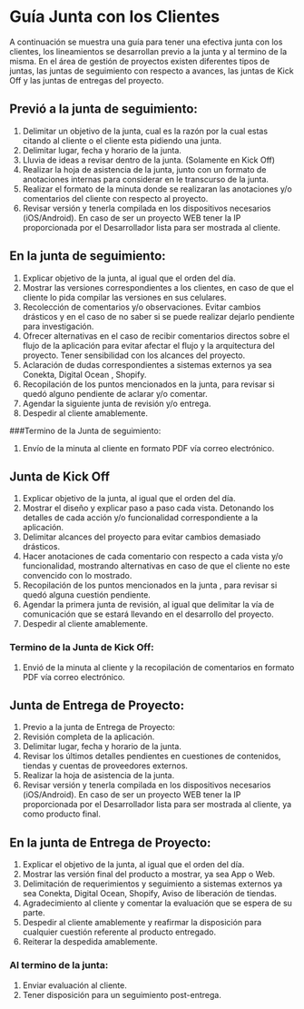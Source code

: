 Guía Junta con los Clientes
===========================

A continuación se muestra una guía para tener una efectiva junta con los clientes, los lineamientos se desarrollan previo a la junta y al termino de la misma. En el área de gestión de proyectos existen diferentes tipos de juntas, las juntas de seguimiento con respecto a avances, las juntas de Kick Off y las juntas de entregas del proyecto.

## Previó a la junta de seguimiento:
1. Delimitar un objetivo de la junta, cual es la razón por la cual estas citando al cliente o el cliente esta pidiendo una junta.
2. Delimitar lugar, fecha y horario de la junta.
3. Lluvia de ideas a revisar dentro de la junta. (Solamente en Kick Off)
4. Realizar la hoja de asistencia de la junta, junto con un formato de anotaciones internas para considerar en le transcurso de la junta.
5. Realizar el formato de la minuta donde se realizaran las anotaciones y/o comentarios del cliente con respecto al proyecto.
6. Revisar versión y tenerla compilada en los dispositivos necesarios (iOS/Android). En caso de ser un proyecto WEB tener la IP proporcionada por el Desarrollador lista para ser mostrada al cliente.


## En la junta de seguimiento:
1. Explicar objetivo de la junta, al igual que el orden del día.
2. Mostrar las versiones correspondientes a los clientes, en caso de que el cliente lo pida compilar las versiones en sus celulares.
3. Recolección de comentarios y/o observaciones. Evitar cambios drásticos y en el caso de no saber si se puede realizar dejarlo pendiente para investigación.
4. Ofrecer alternativas en el caso de recibir comentarios directos sobre el flujo de la aplicación para evitar afectar el flujo y la arquitectura del proyecto. Tener sensibilidad con los alcances del proyecto.
5. Aclaración de dudas correspondientes a sistemas externos ya sea Conekta, Digital Ocean , Shopify.
6. Recopilación de los puntos mencionados en la junta, para revisar si quedó alguno pendiente de aclarar y/o comentar.
7. Agendar la siguiente junta de revisión y/o entrega.
8. Despedir al cliente amablemente.


###Termino de la Junta de seguimiento:
1. Envío de la minuta al cliente en formato PDF vía correo electrónico.


## Junta de Kick Off
1. Explicar objetivo de la junta, al igual que el orden del día.
2. Mostrar el diseño y explicar paso a paso cada vista. Detonando los detalles de cada acción y/o funcionalidad correspondiente a la aplicación.
3. Delimitar alcances del proyecto para evitar cambios demasiado drásticos.
4. Hacer anotaciones de cada comentario con respecto a cada vista y/o funcionalidad, mostrando alternativas en caso de que el cliente no este convencido con lo mostrado.
5. Recopilación de los puntos mencionados en la junta , para revisar si quedó alguna cuestión pendiente.
6. Agendar la primera junta de revisión, al igual que delimitar la vía de comunicación que se estará llevando en el desarrollo del proyecto.
7. Despedir al cliente amablemente.



### Termino de la Junta de Kick Off:
1. Envió de la minuta al cliente y la recopilación de comentarios en formato PDF vía correo electrónico.


## Junta de Entrega de Proyecto:

1. Previo a la junta de Entrega de Proyecto:
2. Revisión completa de la aplicación.
3. Delimitar lugar, fecha y horario de la junta.
4. Revisar los últimos detalles pendientes en cuestiones de contenidos, tiendas y cuentas de proveedores externos.
5. Realizar la hoja de asistencia de la junta.
6. Revisar versión y tenerla compilada en los dispositivos necesarios (iOS/Android). En caso de ser un proyecto WEB tener la IP proporcionada por el Desarrollador lista para ser mostrada al cliente, ya como producto final.


## En la junta de Entrega de Proyecto:
1. Explicar el objetivo de la junta, al igual que el orden del día.
2. Mostrar las versión final del producto a mostrar, ya sea App o Web.
3. Delimitación de requerimientos y seguimiento a sistemas externos ya sea Conekta, Digital Ocean, Shopify, Aviso de liberación de tiendas.
4. Agradecimiento al cliente y comentar la evaluación que se espera de su parte.
5. Despedir al cliente amablemente y reafirmar la disposición para cualquier cuestión referente al producto entregado.
6. Reiterar la despedida amablemente.

### Al termino de la junta:
1. Enviar evaluación al cliente.
2. Tener disposición para un seguimiento post-entrega.
